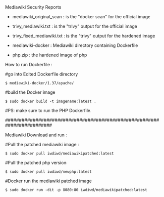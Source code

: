  Mediawiki Security Reports
  
  - mediawiki_original_scan : is the "docker scan" for the official image
  
  - trivy_mediawiki.txt : is the "trivy" output for the official image
  
  - trivy_fixed_mediawiki.txt : is the "trivy" output for the hardened image
  
  - mediawiki-docker : Mediawiki directory containing Dockerfile
  
  - php.zip : the hardened image of php 

How to run Dockerfile : 

#go into Edited Dockerfile directory

```$ mediawiki-docker/1.37/apache/```

#build the Docker image

```$ sudo docker build -t imagename:latest . ```

#PS: make sure to run the PHP Dockerfile.

#########################################################################

Mediawiki Download and run :

#Pull the patched mediawiki image : 

```$ sudo docker pull iwdiwd/mediawikipatched:latest```

#Pull the patched php version

```$ sudo docker pull iwdiwd/newphp:latest```

#Docker run the mediawiki patched image

```$ sudo docker run -dit -p 8080:80 iwdiwd/mediawikipatched:latest```
